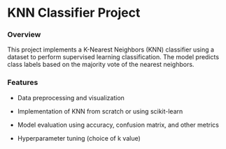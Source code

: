 # KNN Classifier Project

### Overview

This project implements a K-Nearest Neighbors (KNN) classifier using a dataset to perform supervised learning classification. The model predicts class labels based on the majority vote of the nearest neighbors.

### Features

- Data preprocessing and visualization

- Implementation of KNN from scratch or using scikit-learn

- Model evaluation using accuracy, confusion matrix, and other metrics

- Hyperparameter tuning (choice of k value)

